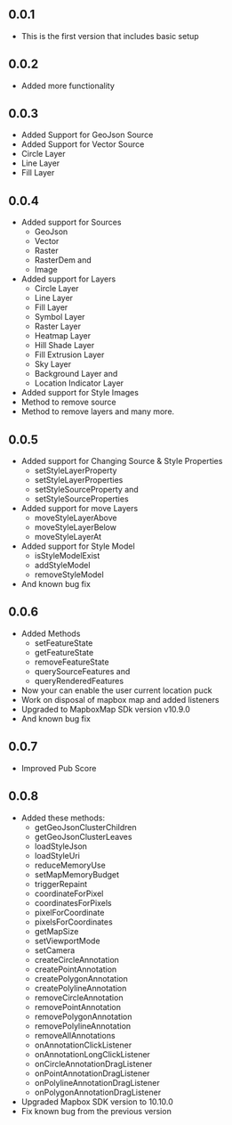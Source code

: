 ## 0.0.1

* This is the first version that includes basic setup

## 0.0.2

* Added more functionality

## 0.0.3

* Added Support for GeoJson Source
* Added Support for Vector Source
* Circle Layer
* Line Layer
* Fill Layer

## 0.0.4

* Added support for Sources
    - GeoJson
    - Vector
    - Raster
    - RasterDem and
    - Image
* Added support for Layers
    - Circle Layer
    - Line Layer
    - Fill Layer
    - Symbol Layer
    - Raster Layer
    - Heatmap Layer
    - Hill Shade Layer
    - Fill Extrusion Layer
    - Sky Layer
    - Background Layer and
    - Location Indicator Layer
* Added support for Style Images
* Method to remove source
* Method to remove layers and many more.

## 0.0.5

* Added support for Changing Source & Style Properties
    - setStyleLayerProperty
    - setStyleLayerProperties
    - setStyleSourceProperty and
    - setStyleSourceProperties
* Added support for move Layers
    - moveStyleLayerAbove
    - moveStyleLayerBelow
    - moveStyleLayerAt
* Added support for Style Model
    - isStyleModelExist
    - addStyleModel
    - removeStyleModel
* And known bug fix

## 0.0.6

* Added Methods
    - setFeatureState
    - getFeatureState
    - removeFeatureState
    - querySourceFeatures and
    - queryRenderedFeatures
* Now your can enable the user current location puck
* Work on disposal of mapbox map and added listeners
* Upgraded to MapboxMap SDk version v10.9.0
* And known bug fix

## 0.0.7

* Improved Pub Score

## 0.0.8

* Added these methods:
    - getGeoJsonClusterChildren
    - getGeoJsonClusterLeaves
    - loadStyleJson
    - loadStyleUri
    - reduceMemoryUse
    - setMapMemoryBudget
    - triggerRepaint
    - coordinateForPixel
    - coordinatesForPixels
    - pixelForCoordinate
    - pixelsForCoordinates
    - getMapSize
    - setViewportMode
    - setCamera
    - createCircleAnnotation
    - createPointAnnotation
    - createPolygonAnnotation
    - createPolylineAnnotation
    - removeCircleAnnotation
    - removePointAnnotation
    - removePolygonAnnotation
    - removePolylineAnnotation
    - removeAllAnnotations
    - onAnnotationClickListener
    - onAnnotationLongClickListener
    - onCircleAnnotationDragListener
    - onPointAnnotationDragListener
    - onPolylineAnnotationDragListener
    - onPolygonAnnotationDragListener
* Upgraded Mapbox SDK version to 10.10.0
* Fix known bug from the previous version